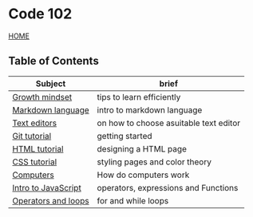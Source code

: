 # Code 102

[HOME](https://dinaalsaid.github.io/reading-notes/)

## Table of Contents

Subject|brief
-------|-------
[Growth mindset](https://dinaalsaid.github.io/learning-journal/lab01b)|tips to learn efficiently
[Markdown language](https://dinaalsaid.github.io/learning-journal/reading01)|intro to markdown language
[Text editors](https://dinaalsaid.github.io/learning-journal/reading02)|on how to choose asuitable text editor
[Git tutorial](https://dinaalsaid.github.io/learning-journal/reading03)|getting started
[HTML tutorial](https://dinaalsaid.github.io/learning-journal/reading04)|designing a HTML page
[CSS tutorial](https://dinaalsaid.github.io/learning-journal/reading05)| styling pages and color theory
[Computers](https://dinaalsaid.github.io/learning-journal/reading06)|How do computers work
[Intro to JavaScript](https://dinaalsaid.github.io/learning-journal/reading07)|operators, expressions and Functions
[Operators and loops](https://dinaalsaid.github.io/learning-journal/reading08)|for and while loops
